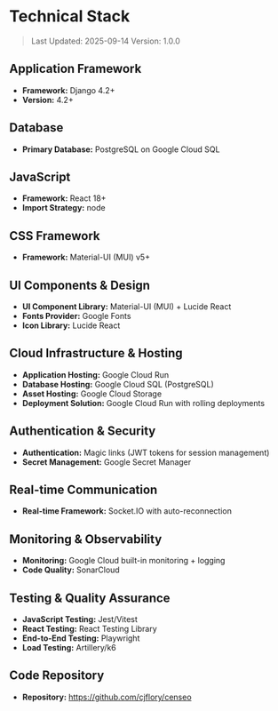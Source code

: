 # Technical Stack

> Last Updated: 2025-09-14
> Version: 1.0.0

## Application Framework

- **Framework:** Django 4.2+
- **Version:** 4.2+

## Database

- **Primary Database:** PostgreSQL on Google Cloud SQL

## JavaScript

- **Framework:** React 18+
- **Import Strategy:** node

## CSS Framework

- **Framework:** Material-UI (MUI) v5+

## UI Components & Design

- **UI Component Library:** Material-UI (MUI) + Lucide React
- **Fonts Provider:** Google Fonts
- **Icon Library:** Lucide React

## Cloud Infrastructure & Hosting

- **Application Hosting:** Google Cloud Run
- **Database Hosting:** Google Cloud SQL (PostgreSQL)
- **Asset Hosting:** Google Cloud Storage
- **Deployment Solution:** Google Cloud Run with rolling deployments

## Authentication & Security

- **Authentication:** Magic links (JWT tokens for session management)
- **Secret Management:** Google Secret Manager

## Real-time Communication

- **Real-time Framework:** Socket.IO with auto-reconnection

## Monitoring & Observability

- **Monitoring:** Google Cloud built-in monitoring + logging
- **Code Quality:** SonarCloud

## Testing & Quality Assurance

- **JavaScript Testing:** Jest/Vitest
- **React Testing:** React Testing Library
- **End-to-End Testing:** Playwright
- **Load Testing:** Artillery/k6

## Code Repository

- **Repository:** https://github.com/cjflory/censeo
